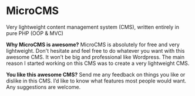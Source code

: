 # MicroCMS

Very lightweight content management system (CMS), written entirely in pure PHP (OOP & MVC)

**Why MicroCMS is awesome?** MicroCMS is absolutely for free and very lightweight. Don't hesitate and feel free to do whatever you want with this awesome CMS. It won’t be big and professional like Wordpress. The main reason I started working on this CMS was to create a very lightweight CMS.

**You like this awesome CMS?** Send me any feedback on things you like or dislike in this CMS. I’d like to know what features most people would want. Any suggestions are welcome.